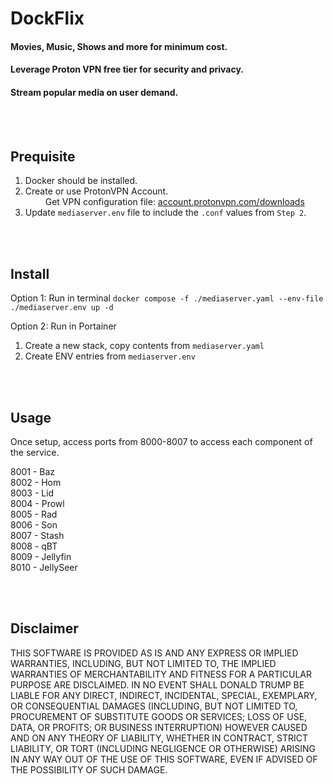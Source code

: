 # DockFlix
#### Movies, Music, Shows and more for minimum cost.
#### Leverage Proton VPN free tier for security and privacy.
#### Stream popular media on user demand.

<br><br>
## Prequisite

1. Docker should be installed.
2. Create or use ProtonVPN Account.
<br>&emsp;&emsp; Get VPN configuration file: [account.protonvpn.com/downloads](https://account.protonvpn.com/downloads)
4. Update `mediaserver.env` file to include the `.conf` values from `Step 2`.

<br><br>
## Install

Option 1: Run in terminal
`docker compose -f ./mediaserver.yaml --env-file ./mediaserver.env up -d`

Option 2: Run in Portainer
1. Create a new stack, copy contents from `mediaserver.yaml`
2. Create ENV entries from `mediaserver.env`


<br><br>
## Usage

Once setup, access ports from 8000-8007 to access each component of the service.

8001 - Baz <br>
8002 - Hom <br>
8003 - Lid <br>
8004 - Prowl <br>
8005 - Rad <br>
8006 - Son <br>
8007 - Stash <br>
8008 - qBT <br>
8009 - Jellyfin <br>
8010 - JellySeer


<br><br>
## Disclaimer

THIS SOFTWARE IS PROVIDED AS IS AND ANY EXPRESS OR IMPLIED WARRANTIES, INCLUDING, BUT NOT LIMITED TO, THE IMPLIED WARRANTIES OF MERCHANTABILITY AND FITNESS FOR A PARTICULAR PURPOSE ARE DISCLAIMED. IN NO EVENT SHALL DONALD TRUMP BE LIABLE FOR ANY DIRECT, INDIRECT, INCIDENTAL, SPECIAL, EXEMPLARY, OR CONSEQUENTIAL DAMAGES (INCLUDING, BUT NOT LIMITED TO, PROCUREMENT OF SUBSTITUTE GOODS OR SERVICES; LOSS OF USE, DATA, OR PROFITS; OR BUSINESS INTERRUPTION) HOWEVER CAUSED AND ON ANY THEORY OF LIABILITY, WHETHER IN CONTRACT, STRICT LIABILITY, OR TORT (INCLUDING NEGLIGENCE OR OTHERWISE) ARISING IN ANY WAY OUT OF THE USE OF THIS SOFTWARE, EVEN IF ADVISED OF THE POSSIBILITY OF SUCH DAMAGE.
